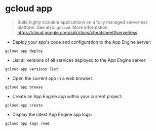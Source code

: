 # gcloud app

> Build highly scalable applications on a fully managed serverless platform.
> See also: `gcloud`.
> More information: <https://cloud.google.com/sdk/docs/cheatsheet#serverless>.

- Deploy your app's code and configuration to the App Engine server:

`gcloud app deploy`

- List all versions of all services deployed to the App Engine server:

`gcloud app versions list`

- Open the current app in a web browser:

`gcloud app browse`

- Create an App Engine app within your current project:

`gcloud app create`

- Display the latest App Engine app logs:

`gcloud app logs read`
